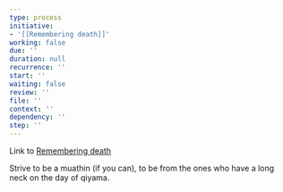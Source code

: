 ```yaml
---
type: process
initiative:
- '[[Remembering death]]'
working: false
due: ''
duration: null
recurrence: ''
start: ''
waiting: false
review: ''
file: ''
context: ''
dependency: ''
step: ''
---
```


Link to [Remembering death](docs/sidebar1/Initiatives/good%20traits/Remembering%20death.md)

Strive to be a muathin (if you can), to be from the ones who have a long neck on the day of qiyama.

